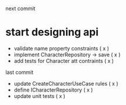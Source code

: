 next commit

# start designing api

- validate name property constraints ( x )
- implement CharacterRepository -> save ( x )
- add tests for Character att contraints ( x )

last commit

- update CreateCharacterUseCase rules ( x )
- define ICharacterRepository ( x )
- update unit tests ( x )
